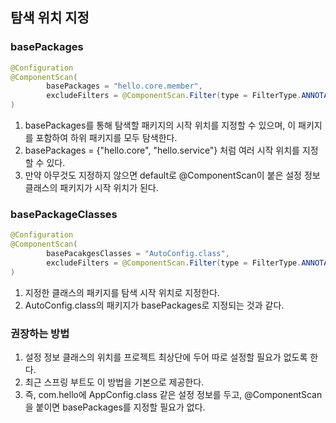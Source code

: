 ## 탐색 위치 지정 
### basePackages
```java
@Configuration
@ComponentScan(
        basePackages = "hello.core.member",
        excludeFilters = @ComponentScan.Filter(type = FilterType.ANNOTATION, classes = Configuration.class)
)
```
1. basePackages를 통해 탐색할 패키지의 시작 위치를 지정할 수 있으며, 이 패키지를 포함하여 하위 패키지를 모두 탐색한다.
2. basePackages = {"hello.core", "hello.service"} 처럼 여러 시작 위치를 지정할 수 있다.
3. 만약 아무것도 지정하지 않으면 default로 @ComponentScan이 붙은 설정 정보 클래스의 패키지가 시작 위치가 된다.

### basePackageClasses 
```java
@Configuration
@ComponentScan(
        basePacakgesClasses = "AutoConfig.class",
        excludeFilters = @ComponentScan.Filter(type = FilterType.ANNOTATION, classes = Configuration.class)
)
```
1. 지정한 클래스의 패키지를 탐색 시작 위치로 지정한다. 
2. AutoConfig.class의 패키지가 basePackages로 지정되는 것과 같다. 

### 권장하는 방법 
1. 설정 정보 클래스의 위치를 프로젝트 최상단에 두어 따로 설정할 필요가 없도록 한다.
2. 최근 스프링 부트도 이 방법을 기본으로 제공한다. 
3. 즉, com.hello에 AppConfig.class 같은 설정 정보를 두고, @ComponentScan을 붙이면 basePackages를 지정할 필요가 없다.

